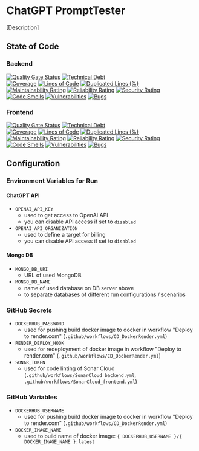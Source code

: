 ﻿# ChatGPT PromptTester
[Description]


## State of Code
### Backend
[![Quality Gate Status](https://sonarcloud.io/api/project_badges/measure?project=ChatGPT-PromptTester-Backend&metric=alert_status)](https://sonarcloud.io/summary/new_code?id=ChatGPT-PromptTester-Backend)
[![Technical Debt](https://sonarcloud.io/api/project_badges/measure?project=ChatGPT-PromptTester-Backend&metric=sqale_index)](https://sonarcloud.io/summary/new_code?id=ChatGPT-PromptTester-Backend)  
[![Coverage](https://sonarcloud.io/api/project_badges/measure?project=ChatGPT-PromptTester-Backend&metric=coverage)](https://sonarcloud.io/summary/new_code?id=ChatGPT-PromptTester-Backend)
[![Lines of Code](https://sonarcloud.io/api/project_badges/measure?project=ChatGPT-PromptTester-Backend&metric=ncloc)](https://sonarcloud.io/summary/new_code?id=ChatGPT-PromptTester-Backend)
[![Duplicated Lines (%)](https://sonarcloud.io/api/project_badges/measure?project=ChatGPT-PromptTester-Backend&metric=duplicated_lines_density)](https://sonarcloud.io/summary/new_code?id=ChatGPT-PromptTester-Backend)  
[![Maintainability Rating](https://sonarcloud.io/api/project_badges/measure?project=ChatGPT-PromptTester-Backend&metric=sqale_rating)](https://sonarcloud.io/summary/new_code?id=ChatGPT-PromptTester-Backend)
[![Reliability Rating](https://sonarcloud.io/api/project_badges/measure?project=ChatGPT-PromptTester-Backend&metric=reliability_rating)](https://sonarcloud.io/summary/new_code?id=ChatGPT-PromptTester-Backend)
[![Security Rating](https://sonarcloud.io/api/project_badges/measure?project=ChatGPT-PromptTester-Backend&metric=security_rating)](https://sonarcloud.io/summary/new_code?id=ChatGPT-PromptTester-Backend)  
[![Code Smells](https://sonarcloud.io/api/project_badges/measure?project=ChatGPT-PromptTester-Backend&metric=code_smells)](https://sonarcloud.io/summary/new_code?id=ChatGPT-PromptTester-Backend)
[![Vulnerabilities](https://sonarcloud.io/api/project_badges/measure?project=ChatGPT-PromptTester-Backend&metric=vulnerabilities)](https://sonarcloud.io/summary/new_code?id=ChatGPT-PromptTester-Backend)
[![Bugs](https://sonarcloud.io/api/project_badges/measure?project=ChatGPT-PromptTester-Backend&metric=bugs)](https://sonarcloud.io/summary/new_code?id=ChatGPT-PromptTester-Backend)
### Frontend
[![Quality Gate Status](https://sonarcloud.io/api/project_badges/measure?project=ChatGPT-PromptTester-Frontend&metric=alert_status)](https://sonarcloud.io/summary/new_code?id=ChatGPT-PromptTester-Frontend)
[![Technical Debt](https://sonarcloud.io/api/project_badges/measure?project=ChatGPT-PromptTester-Frontend&metric=sqale_index)](https://sonarcloud.io/summary/new_code?id=ChatGPT-PromptTester-Frontend)  
[![Coverage](https://sonarcloud.io/api/project_badges/measure?project=ChatGPT-PromptTester-Frontend&metric=coverage)](https://sonarcloud.io/summary/new_code?id=ChatGPT-PromptTester-Frontend)
[![Lines of Code](https://sonarcloud.io/api/project_badges/measure?project=ChatGPT-PromptTester-Frontend&metric=ncloc)](https://sonarcloud.io/summary/new_code?id=ChatGPT-PromptTester-Frontend)
[![Duplicated Lines (%)](https://sonarcloud.io/api/project_badges/measure?project=ChatGPT-PromptTester-Frontend&metric=duplicated_lines_density)](https://sonarcloud.io/summary/new_code?id=ChatGPT-PromptTester-Frontend)  
[![Maintainability Rating](https://sonarcloud.io/api/project_badges/measure?project=ChatGPT-PromptTester-Frontend&metric=sqale_rating)](https://sonarcloud.io/summary/new_code?id=ChatGPT-PromptTester-Frontend)
[![Reliability Rating](https://sonarcloud.io/api/project_badges/measure?project=ChatGPT-PromptTester-Frontend&metric=reliability_rating)](https://sonarcloud.io/summary/new_code?id=ChatGPT-PromptTester-Frontend)
[![Security Rating](https://sonarcloud.io/api/project_badges/measure?project=ChatGPT-PromptTester-Frontend&metric=security_rating)](https://sonarcloud.io/summary/new_code?id=ChatGPT-PromptTester-Frontend)  
[![Code Smells](https://sonarcloud.io/api/project_badges/measure?project=ChatGPT-PromptTester-Frontend&metric=code_smells)](https://sonarcloud.io/summary/new_code?id=ChatGPT-PromptTester-Frontend)
[![Vulnerabilities](https://sonarcloud.io/api/project_badges/measure?project=ChatGPT-PromptTester-Frontend&metric=vulnerabilities)](https://sonarcloud.io/summary/new_code?id=ChatGPT-PromptTester-Frontend)
[![Bugs](https://sonarcloud.io/api/project_badges/measure?project=ChatGPT-PromptTester-Frontend&metric=bugs)](https://sonarcloud.io/summary/new_code?id=ChatGPT-PromptTester-Frontend)


## Configuration
### Environment Variables for Run
#### ChatGPT API
* `OPENAI_API_KEY`
  * used to get access to OpenAI API
  * you can disable API access if set to `disabled`
* `OPENAI_API_ORGANIZATION`
  * used to define a target for billing
  * you can disable API access if set to `disabled`
#### Mongo DB
* `MONGO_DB_URI`
  * URL of used MongoDB
* `MONGO_DB_NAME`
  * name of used database on DB server above
  * to separate databases of different run configurations / scenarios
<!--
#### OAuth2 (for later use)
* `OAUTH_GITHUB_CLIENT_ID`
  * client id from OAuth2 app in GitHub
* `OAUTH_GITHUB_CLIENT_SECRET`
  * client secret from OAuth2 app in GitHub
-->
### GitHub Secrets 
* `DOCKERHUB_PASSWORD`
  * used for pushing build docker image to docker in workflow "Deploy to render.com" (`.github/workflows/CD_DockerRender.yml`)
* `RENDER_DEPLOY_HOOK`
  * used for redeployment of docker image in workflow "Deploy to render.com" (`.github/workflows/CD_DockerRender.yml`)
* `SONAR_TOKEN`
  * used for code linting of Sonar Cloud (`.github/workflows/SonarCloud_backend.yml`, `.github/workflows/SonarCloud_frontend.yml`)
### GitHub Variables 
* `DOCKERHUB_USERNAME`
  * used for pushing build docker image to docker in workflow "Deploy to render.com" (`.github/workflows/CD_DockerRender.yml`)
* `DOCKER_IMAGE_NAME`
  * used to build name of docker image: `{ DOCKERHUB_USERNAME }/{ DOCKER_IMAGE_NAME }:latest`